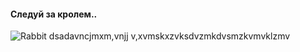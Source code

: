 #### Следуй за кролем..
![Rabbit](https://camo.githubusercontent.com/466c8512f2a0dfe4fe0805afb129cfb379883b41/687474703a2f2f6c6976742e6e65742f696e666f2f77702d636f6e74656e742f75706c6f6164732f323031352f30392f254430254241254431253830254430254245254430254242254430254238254430254241312e6a7067)
dsadavncjmxm,vnjj v,xvmskxzvksdvzmkdvsmzkvmvklzmv
